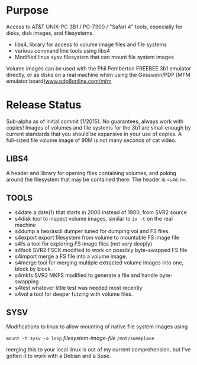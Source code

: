 Purpose
=======

Access to AT&T UNIX-PC 3B1 / PC-7300 / "Safari 4" tools, especially for disks, disk images, and filesystems.

  * libs4, library for access to volume image files and file systems
  * various command line tools using libs4
  * Modified linux sysv filesystem that can mount file system images
  
Volume images can be used with the Phil Pemberton FREEBEE 3b1 emulator directly, or
as disks on a real machine when using the Gesswein/PDP [MFM emulator board]www.pdp8online.com/mfm

Release Status
==============

Sub-alpha as of initial commit (1/2015).  No guarantees, always work
with copies!  Images of volumes and file systems for the 3b1 are small
enough by current standards that you should be expansive in your use
of copies.  A full-sized file volume image of 90M is not many seconds
of cat video.


LIBS4
-----

A header and library for opening files containing volumes, and poking
around the filesystem that may be contained there.  The header is
`<s4d.h>`.


TOOLS
-----

  * s4date        a date(1) that starts in 2000 instead of 1900, from SVR2 source
  * s4disk        tool to inspect volume images, similar to `iv -t` on the real machine
  * s4dump        a hex/ascii dumper tuned for dumping vol and FS files.
  * s4export      export filesystem from volume to mountable FS image file
  * s4fs          a tool for exploring FS image files (not very deeply)
  * s4fsck        SVR2 FSCK modified to work on possibly byte-swapped FS file
  * s4import      merge a FS file into a volume image.
  * s4merge       tool for merging multiple extracted volume images into one, block by block.
  * s4mkfs        SVR2 MKFS modified to generate a file and handle byte-swapping
  * s4test        whatever little test was needed most recently
  * s4vol         a tool for deeper futzing with volume files.
    
SYSV
----

Modifications to linux to allow mounting of native file system images using

  `mount -t sysv -o loop` *filesystem-image-file* `/mnt/someplace`

merging this to your local linux is out of my current comprehension, but I've gotten it to work with a Debian and a Suse.



  
